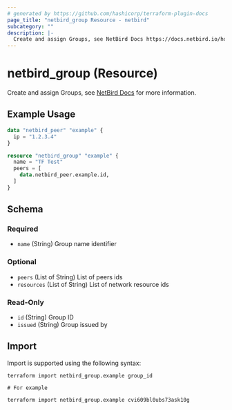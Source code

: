 ```yaml
---
# generated by https://github.com/hashicorp/terraform-plugin-docs
page_title: "netbird_group Resource - netbird"
subcategory: ""
description: |-
  Create and assign Groups, see NetBird Docs https://docs.netbird.io/how-to/manage-network-access#groups for more information.
---
```


# netbird_group (Resource)

Create and assign Groups, see [NetBird Docs](https://docs.netbird.io/how-to/manage-network-access#groups) for more information.

## Example Usage

```terraform
data "netbird_peer" "example" {
  ip = "1.2.3.4"
}

resource "netbird_group" "example" {
  name = "TF Test"
  peers = [
    data.netbird_peer.example.id,
  ]
}
```

<!-- schema generated by tfplugindocs -->
## Schema

### Required

- `name` (String) Group name identifier

### Optional

- `peers` (List of String) List of peers ids
- `resources` (List of String) List of network resource ids

### Read-Only

- `id` (String) Group ID
- `issued` (String) Group issued by

## Import

Import is supported using the following syntax:

```shell
terraform import netbird_group.example group_id

# For example

terraform import netbird_group.example cvi609bl0ubs73ask10g
```

